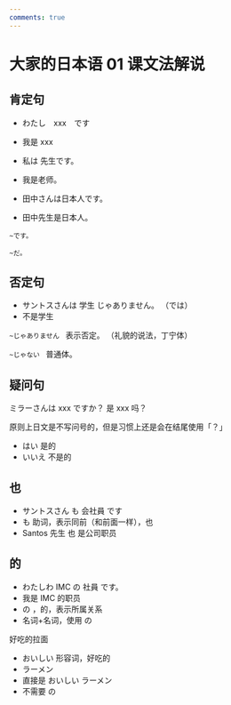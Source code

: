 ```yaml
---
comments: true
---
```


# 大家的日本语 01 课文法解说

## 肯定句

- わたし　xxx　です
- 我是 xxx

- 私は 先生です。
- 我是老师。

- 田中さんは日本人です。
- 田中先生是日本人。

`~です。`

`~だ。`

## 否定句

- サントスさんは  学生 じゃありません。  （では）
- 不是学生

`~じゃありません ` 表示否定。 （礼貌的说法，丁宁体）

`~じゃない `  普通体。

## 疑问句

ミラーさんは xxx ですか？
是 xxx 吗？

原则上日文是不写问号的，但是习惯上还是会在结尾使用「？」

- はい 是的
- いいえ 不是的

## 也

- サントスさん も 会社員  です
- も 助词，表示同前（和前面一样），也
- Santos 先生 也 是公司职员

## 的

- わたしわ IMC の 社員 です。
- 我是 IMC 的职员
- の ，的，表示所属关系
- 名词+名词，使用 の

好吃的拉面

- おいしい      形容词，好吃的
- ラーメン
- 直接是 おいしい ラーメン
- 不需要 の
